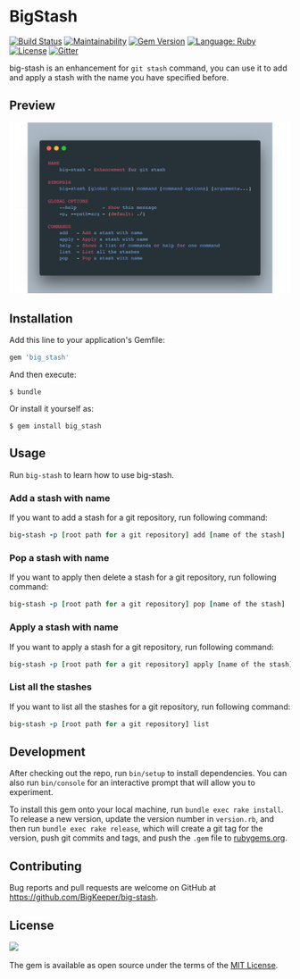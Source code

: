 # BigStash

[![Build Status](https://travis-ci.org/BigKeeper/big-stash.svg?branch=master)](https://travis-ci.org/BigKeeper/big-stash)
[![Maintainability](https://api.codeclimate.com/v1/badges/5f0f2238df6d7f3908bf/maintainability)](https://codeclimate.com/github/BigKeeper/big-stash/maintainability)
[![Gem Version](https://badge.fury.io/rb/big_stash.svg)](https://rubygems.org/gems/big_stash)
[![Language: Ruby](https://img.shields.io/badge/language-Ruby-da212f.svg)](https://www.ruby-lang.org/)
[![License](https://img.shields.io/badge/license-MIT-000000.svg)](https://github.com/BigKeeper/big-stash/blob/master/LICENSE)
[![Gitter](https://img.shields.io/gitter/room/BigKeeper/BigKeeper.svg)](https://gitter.im/Big-Keeper/Lobby)

big-stash is an enhancement for `git stash` command, you can use it to add and apply a stash with the name you have specified before.

## Preview

![](https://github.com/BigKeeper/big-stash/blob/master/resources/demo.png)

## Installation

Add this line to your application's Gemfile:

```ruby
gem 'big_stash'
```

And then execute:

    $ bundle

Or install it yourself as:

    $ gem install big_stash

## Usage

Run `big-stash` to learn how to use big-stash.

### Add a stash with name

If you want to add a stash for a git repository, run following command:

``` ruby
big-stash -p [root path for a git repository] add [name of the stash]
```

### Pop a stash with name

If you want to apply then delete a stash for a git repository, run following command:

``` ruby
big-stash -p [root path for a git repository] pop [name of the stash]
```

### Apply a stash with name

If you want to apply a stash for a git repository, run following command:

``` ruby
big-stash -p [root path for a git repository] apply [name of the stash]
```

### List all the stashes

If you want to list all the stashes for a git repository, run following command:

``` ruby
big-stash -p [root path for a git repository] list
```

## Development

After checking out the repo, run `bin/setup` to install dependencies. You can also run `bin/console` for an interactive prompt that will allow you to experiment.

To install this gem onto your local machine, run `bundle exec rake install`. To release a new version, update the version number in `version.rb`, and then run `bundle exec rake release`, which will create a git tag for the version, push git commits and tags, and push the `.gem` file to [rubygems.org](https://rubygems.org).

## Contributing

Bug reports and pull requests are welcome on GitHub at https://github.com/BigKeeper/big-stash.

## License

![](https://upload.wikimedia.org/wikipedia/commons/thumb/f/f8/License_icon-mit-88x31-2.svg/128px-License_icon-mit-88x31-2.svg.png)

The gem is available as open source under the terms of the [MIT License](http://opensource.org/licenses/MIT).
